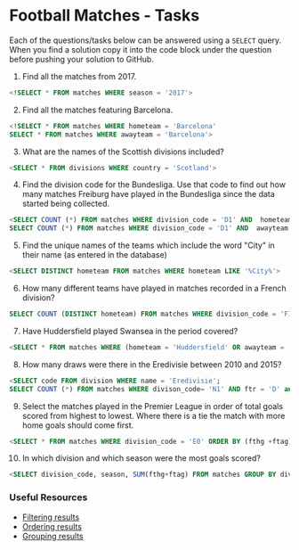# Football Matches - Tasks

Each of the questions/tasks below can be answered using a `SELECT` query. When you find a solution copy it into the code block under the question before pushing your solution to GitHub.

1) Find all the matches from 2017.

```sql
<!SELECT * FROM matches WHERE season = '2017'>


```

2) Find all the matches featuring Barcelona.

```sql
<!SELECT * FROM matches WHERE hometeam = 'Barcelona'
SELECT * FROM matches WHERE awayteam = 'Barcelona'>


```

3) What are the names of the Scottish divisions included?

```sql
<SELECT * FROM divisions WHERE country = 'Scotland'>


```

4) Find the division code for the Bundesliga. Use that code to find out how many matches Freiburg have played in the Bundesliga since the data started being collected.

```sql
<SELECT COUNT (*) FROM matches WHERE division_code = 'D1' AND  hometeam = 'Freiburg' 
SELECT COUNT (*) FROM matches WHERE division_code = 'D1' AND  awayteam = 'Freiburg' >


```

5) Find the unique names of the teams which include the word "City" in their name (as entered in the database)

```sql
<SELECT DISTINCT hometeam FROM matches WHERE hometeam LIKE '%City%'>


```

6) How many different teams have played in matches recorded in a French division?

```sql
SELECT COUNT (DISTINCT hometeam) FROM matches WHERE division_code = 'F1' OR division_code = 'F2'>


```

7) Have Huddersfield played Swansea in the period covered?

```sql
<SELECT * FROM matches WHERE (hometeam = 'Huddersfield' OR awayteam = 'Huddersfield') AND (hometeam = 'Swansea' OR awayteam = 'Swansea')


```

8) How many draws were there in the Eredivisie between 2010 and 2015?

```sql
<SELECT code FROM division WHERE name = 'Eredivisie'; 
SELECT COUNT (*) FROM matches WHERE divison_code= 'N1' AND ftr = 'D' and season BETWEEN 2010 AND 2015 >


```

9) Select the matches played in the Premier League in order of total goals scored from highest to lowest. Where there is a tie the match with more home goals should come first.

```sql
<SELECT * FROM matches WHERE division_code = 'E0' ORDER BY (fthg +ftag) DESC, fthg DESC >


```

10) In which division and which season were the most goals scored?

```sql
<SELECT division_code, season, SUM(fthg+ftag) FROM matches GROUP BY division_code, season ORDER BY SUM(fthg + ftag) DESC LIMIT 1>


```

### Useful Resources

- [Filtering results](https://www.w3schools.com/sql/sql_where.asp)
- [Ordering results](https://www.w3schools.com/sql/sql_orderby.asp)
- [Grouping results](https://www.w3schools.com/sql/sql_groupby.asp)